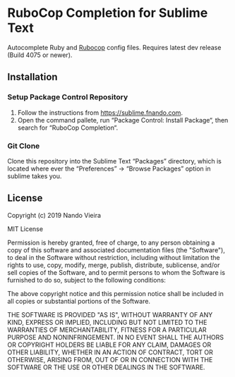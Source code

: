 # RuboCop Completion for Sublime Text

Autocomplete Ruby and [Rubocop](https://www.rubocop.org/) config files. Requires
latest dev release (Build 4075 or newer).

## Installation

### Setup Package Control Repository

1. Follow the instructions from https://sublime.fnando.com.
2. Open the command pallete, run “Package Control: Install Package“, then search
   for “RuboCop Completion“.

### Git Clone

Clone this repository into the Sublime Text “Packages” directory, which is
located where ever the “Preferences” -> “Browse Packages” option in sublime
takes you.

## License

Copyright (c) 2019 Nando Vieira

MIT License

Permission is hereby granted, free of charge, to any person obtaining a copy of
this software and associated documentation files (the "Software"), to deal in
the Software without restriction, including without limitation the rights to
use, copy, modify, merge, publish, distribute, sublicense, and/or sell copies of
the Software, and to permit persons to whom the Software is furnished to do so,
subject to the following conditions:

The above copyright notice and this permission notice shall be included in all
copies or substantial portions of the Software.

THE SOFTWARE IS PROVIDED "AS IS", WITHOUT WARRANTY OF ANY KIND, EXPRESS OR
IMPLIED, INCLUDING BUT NOT LIMITED TO THE WARRANTIES OF MERCHANTABILITY, FITNESS
FOR A PARTICULAR PURPOSE AND NONINFRINGEMENT. IN NO EVENT SHALL THE AUTHORS OR
COPYRIGHT HOLDERS BE LIABLE FOR ANY CLAIM, DAMAGES OR OTHER LIABILITY, WHETHER
IN AN ACTION OF CONTRACT, TORT OR OTHERWISE, ARISING FROM, OUT OF OR IN
CONNECTION WITH THE SOFTWARE OR THE USE OR OTHER DEALINGS IN THE SOFTWARE.
